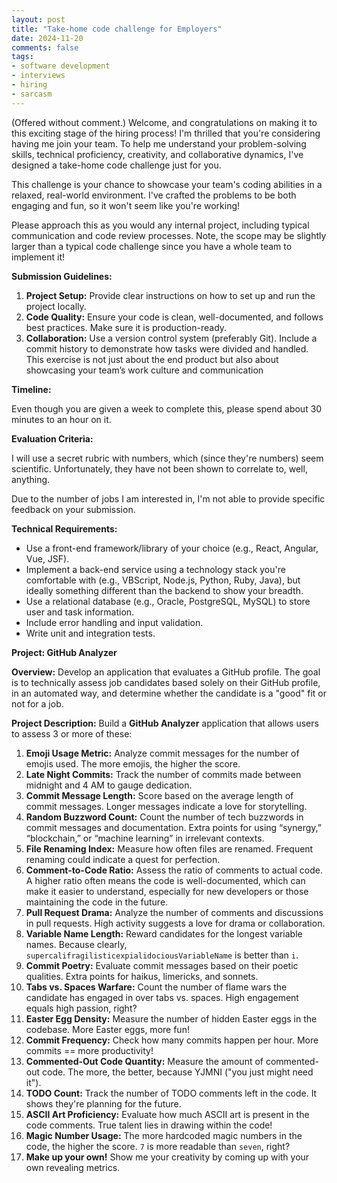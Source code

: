 ```yaml
---
layout: post
title: "Take-home code challenge for Employers"
date: 2024-11-20
comments: false
tags:
- software development
- interviews
- hiring
- sarcasm
---
```


(Offered without comment.)
Welcome, and congratulations on making it to this exciting stage of the hiring process! I'm thrilled that you're considering having me join your team. To help me understand your problem-solving skills, technical proficiency, creativity, and collaborative dynamics, I've designed a take-home code challenge just for you.

This challenge is your chance to showcase your team's coding abilities in a relaxed, real-world environment. I've crafted the problems to be both engaging and fun, so it won't seem like you're working!

Please approach this as you would any internal project, including typical communication and code review processes. Note, the scope may be slightly larger than a typical code challenge since you have a whole team to implement it!

**Submission Guidelines:**

1. **Project Setup:** Provide clear instructions on how to set up and run the project locally.
2. **Code Quality:** Ensure your code is clean, well-documented, and follows best practices. Make sure it is production-ready.
3. **Collaboration:** Use a version control system (preferably Git). Include a commit history to demonstrate how tasks were divided and handled. This exercise is not just about the end product but also about showcasing your team’s work culture and communication

**Timeline:**

Even though you are given a week to complete this, please spend about 30 minutes to an hour on it.

**Evaluation Criteria:**

I will use a secret rubric with numbers, which (since they're numbers) seem scientific. Unfortunately, they have not been shown to correlate to, well, anything.

Due to the number of jobs I am interested in, I'm not able to provide specific feedback on your submission.

**Technical Requirements:**

- Use a front-end framework/library of your choice (e.g., React, Angular, Vue, JSF).
- Implement a back-end service using a technology stack you're comfortable with (e.g., VBScript, Node.js, Python, Ruby, Java), but ideally something different than the backend to show your breadth.
- Use a relational database (e.g., Oracle, PostgreSQL, MySQL) to store user and task information.
- Include error handling and input validation.
- Write unit and integration tests.

**Project: GitHub Analyzer**

**Overview:** Develop an application that evaluates a GitHub profile. The goal is to technically assess job candidates based solely on their GitHub profile, in an automated way, and determine whether the candidate is a "good" fit or not for a job.

**Project Description:** Build a **GitHub Analyzer** application that allows users to assess 3 or more of these:

1. **Emoji Usage Metric:** Analyze commit messages for the number of emojis used. The more emojis, the higher the score.
2. **Late Night Commits:** Track the number of commits made between midnight and 4 AM to gauge dedication.
3. **Commit Message Length:** Score based on the average length of commit messages. Longer messages indicate a love for storytelling.
4. **Random Buzzword Count:** Count the number of tech buzzwords in commit messages and documentation. Extra points for using “synergy,” “blockchain,” or “machine learning” in irrelevant contexts.
5. **File Renaming Index:** Measure how often files are renamed. Frequent renaming could indicate a quest for perfection.
6. **Comment-to-Code Ratio:** Assess the ratio of comments to actual code. A higher ratio often means the code is well-documented, which can make it easier to understand, especially for new developers or those maintaining the code in the future.
7. **Pull Request Drama:** Analyze the number of comments and discussions in pull requests. High activity suggests a love for drama or collaboration.
8. **Variable Name Length:** Reward candidates for the longest variable names. Because clearly, `supercalifragilisticexpialidociousVariableName` is better than `i`.
9. **Commit Poetry:** Evaluate commit messages based on their poetic qualities. Extra points for haikus, limericks, and sonnets.
10. **Tabs vs. Spaces Warfare:** Count the number of flame wars the candidate has engaged in over tabs vs. spaces. High engagement equals high passion, right?
11. **Easter Egg Density:** Measure the number of hidden Easter eggs in the codebase. More Easter eggs, more fun!
12. **Commit Frequency:** Check how many commits happen per hour. More commits == more productivity!
13. **Commented-Out Code Quantity:** Measure the amount of commented-out code. The more, the better, because YJMNI ("you just might need it").
14. **TODO Count:** Track the number of TODO comments left in the code. It shows they're planning for the future.
15. **ASCII Art Proficiency:** Evaluate how much ASCII art is present in the code comments. True talent lies in drawing within the code!
16. **Magic Number Usage:** The more hardcoded magic numbers in the code, the higher the score. `7` is more readable than `seven`, right?
17. **Make up your own!** Show me your creativity by coming up with your own revealing metrics.

